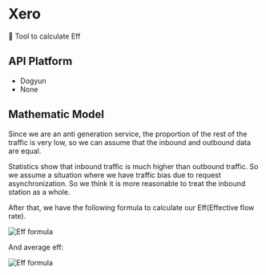 # Xero

🔧 Tool to calculate Eff

## API Platform

- Dogyun
- None

## Mathematic Model

Since we are an anti generation service, the proportion of the rest of the traffic is very low, so we can assume that the inbound and outbound data are equal.

Statistics show that inbound traffic is much higher than outbound traffic. So we assume a situation where we have traffic bias due to request asynchronization. So we think it is more reasonable to treat the inbound station as a whole.

After that, we have the following formula to calculate our Eff(Effective flow rate).

![Eff formula](https://latex.codecogs.com/svg.latex?{Eff}=\frac{Outbound\\%20Transfer}{Inbound\\%20Transfer})

And average eff:

![Eff formula](https://latex.codecogs.com/svg.latex?\overline{Eff}=\frac{\sum_{n=0}^{Num_{last}-1}Eff_n}{Num_{last}})
